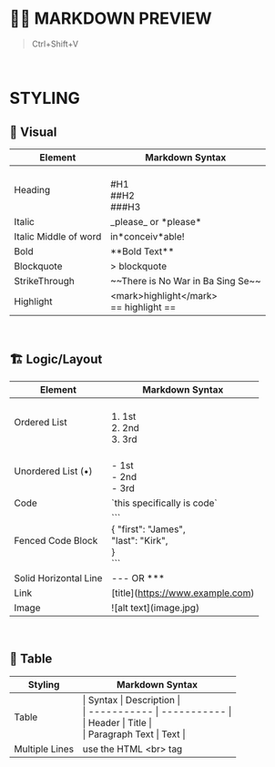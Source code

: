 # 🐣👀 MARKDOWN PREVIEW

> Ctrl+Shift+V

<br>

# STYLING

## 🎨 Visual

| Element               | Markdown Syntax                                   |
| --------------------- | ------------------------------------------------- |
| Heading               | <br>#H1 <br>##H2 <br>###H3                        |
| Italic                | \_please\_ or \*please\*                          |
| Italic Middle of word | in\*conceiv\*able!                                |
| Bold                  | \*\*Bold Text\*\*                                 |
| Blockquote            | > blockquote                                      |
| StrikeThrough         | \~~There is No War in Ba Sing Se~~                |
| Highlight             | \<mark>highlight\</mark> <br>== highlight ==</br> |

<br>

## 🏗️ Logic/Layout

| Element               | Markdown Syntax                                               |
| --------------------- | ------------------------------------------------------------- |
| Ordered List          | <br> 1. 1st <br> 2. 2nd<br> 3. 3rd                            |
| Unordered List (•)    | <br> - 1st <br> - 2nd<br> - 3rd                               |
| Code                  | \`this specifically is code`                                  |
| Fenced Code Block     | \``` <br>{ "first": "James", <br>"last": "Kirk",<br>} <br>``` |
| Solid Horizontal Line | --- OR \*\*\*                                                 |
| Link                  | \[title](https://www.example.com)                             |
| Image                 | \!\[alt text](image.jpg)                                      |

<br>

## 💺 Table

| Styling        | Markdown Syntax                                                                                                            |
| -------------- | -------------------------------------------------------------------------------------------------------------------------- |
| Table          | \| Syntax \| Description \| <br>\| ----------- \| ----------- \| <br>\| Header \| Title \|<br>\| Paragraph Text \| Text \| |
| Multiple Lines | use the HTML \<br> tag                                                                                                     |
